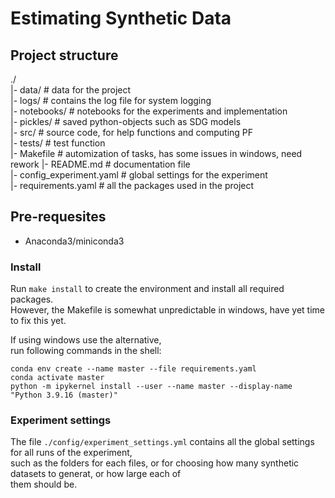 # Estimating Synthetic Data
## Project structure
./  
|- data/		   # data for the project   
|- logs/		   # contains the log file for system logging  
|- notebooks/	   # notebooks for the experiments and implementation  
|- pickles/		   # saved python-objects such as SDG models  
|- src/			   # source code, for help functions and computing PF    
|- tests/		   # test function  
|- Makefile		   # automization of tasks, has some issues in windows, need rework
|- README.md	   # documentation file  
|- config_experiment.yaml  # global settings for the experiment    
|- requirements.yaml	   # all the packages used in the project  


## Pre-requesites
- Anaconda3/miniconda3

### Install
Run `make install` to create the environment and install all required packages.  
However, the Makefile is somewhat unpredictable in windows, have yet time to fix this yet.  

If using windows use the alternative,  
run following commands in the shell:    

```
conda env create --name master --file requirements.yaml
conda activate master
python -m ipykernel install --user --name master --display-name "Python 3.9.16 (master)"
```


### Experiment settings
The file `./config/experiment_settings.yml` contains all the global settings for all runs of the experiment,  
such as the folders for each files, or for choosing how many synthetic datasets to generat, or how large each of   
them should be.